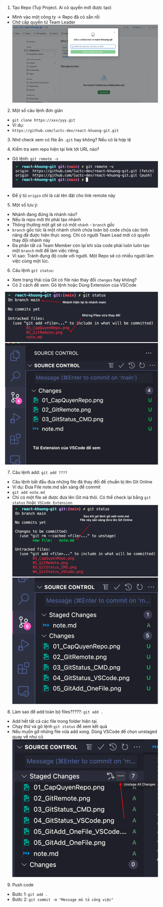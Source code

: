 1. Tạo Repo (Tuỳ Project. Ai có quyền mới được tạo)
  - Mình vào một công ty -> Repo đã có sẵn rồi
  - Chờ cấp quyền từ Team Leader
  ![](./01_CapQuyenRepo.png)

2. Một số câu lệnh đơn giản

  - `git clone https://xxx/yyy.git`
  - Ví dụ: 
  - `https://github.com/luctc-dev/react-khuong-git.git`

3. Nhớ check xem có file ẩn `.git` hay không? Nếu có là hợp lệ

4. Kiểm tra xem repo hiện tại link tới URL nào?
  - Gõ lệnh: `git remote -v`
  ![](./02_GitRemote.png)

  - Để ý từ `origin` chỉ là cái tên đặt cho link remote này

5. Một số lưu ý:
  - Nhánh đang đứng là nhánh nào?
  - Nếu là repo mới thì phải tạo nhánh
  - Thông thường một git sẽ có một `nhánh` - `branch` gốc
  - `branch` gốc tức là một nhánh chính chứa toàn bộ code chứa các tính năng đã được hiện thực xong. Chỉ có người Team Lead mới có quyền thay đổi nhánh này
  - Đa phần tất cả Team Member còn lại khi sửa code phải luôn luôn tạo một `branch` mới để làm việc riêng.
  - Vì sao: Tránh đụng độ code với người. Một Repo sẽ có nhiều người làm việc cùng một lúc.

6. Câu lệnh `git status`:
  - Xem trạng thái của Git có file nào thay đổi `changes` hay không?
  - Có 2 cách để xem: Gõ lệnh hoặc Dùng Extension của VSCode

  ![](./03_GitStatus_CMD.png)
  ![](./04_GitStatus_VSCode.png)

7. Câu lệnh add: `git add ????`
  - Câu lệnh bắt đầu đưa những file đã thay đổi để chuẩn bị lên Git Online
  - Ví dụ: Đưa File note.md sẵn sàng để commit
  - `git add note.md`
  - Chỉ có một file sẽ được đưa lên Git mà thôi. Có thể check lại bằng `git status` hoặc `VSCode Extension`
  ![](./05_GitAdd_OneFile.png)
  ![](./05_GitAdd_OneFile_VSCode.png)

8. Làm sao để add toàn bộ files?????: `git add .`
  - Add hết tất cả các file trong folder hiện tại.
  - Chạy thử và gõ lệnh `git status` để xem kết quả
  - Nếu muốn gỡ những file vừa add xong. Dùng VSCode để chọn unstaged quay về như cũ
  ![](./06_UnstagedChange.png)
  
9. Push code
  - Bước 1: `git add .`
  - Bước 2: `git commit -m "Message mô tả công việc"`
